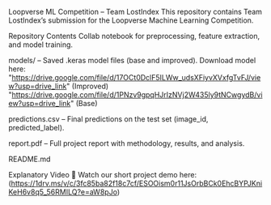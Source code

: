 Loopverse ML Competition – Team LostIndex
This repository contains Team LostIndex’s submission for the Loopverse Machine Learning Competition.

Repository Contents
Collab notebook for preprocessing, feature extraction, and model training.

models/ – Saved .keras model files (base and improved). 
Download model here: 
"https://drive.google.com/file/d/17OCt0DclF5ILWw_udsXFiyvXVxfgTvFJ/view?usp=drive_link" (Improved)
"https://drive.google.com/file/d/1PNzv9gpqHJrIzNVj2W435ly9tNCwgydB/view?usp=drive_link" (Base)

predictions.csv – Final predictions on the test set (image_id, predicted_label).

report.pdf – Full project report with methodology, results, and analysis.

README.md 

Explanatory Video
🎥 Watch our short project demo here: (https://1drv.ms/v/c/3fc85ba82f18c7cf/ESOOism0r11JsOrbBCk0EhcBYPJKniKeH6v8q5_56RMILQ?e=aW8pJo)
